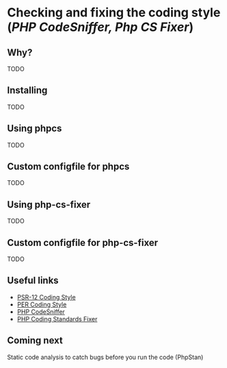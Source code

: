 # Checking and fixing the coding style (_PHP CodeSniffer, Php CS Fixer_)

## Why?

TODO

## Installing

TODO

## Using phpcs

TODO

## Custom configfile for phpcs

TODO

## Using php-cs-fixer

TODO

## Custom configfile for php-cs-fixer

TODO

## Useful links

* [PSR-12 Coding Style](https://www.php-fig.org/psr/psr-12/)
* [PER Coding Style](https://www.php-fig.org/per/coding-style/)
* [PHP CodeSniffer](https://github.com/squizlabs/PHP_CodeSniffer)
* [PHP Coding Standards Fixer](https://cs.symfony.com/)

## Coming next

Static code analysis to catch bugs before you run the code (PhpStan)
